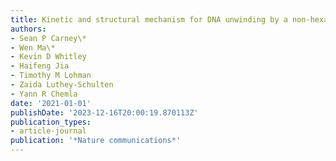 ```yaml
---
title: Kinetic and structural mechanism for DNA unwinding by a non-hexameric helicase
authors:
- Sean P Carney\*
- Wen Ma\*
- Kevin D Whitley
- Haifeng Jia
- Timothy M Lohman
- Zaida Luthey-Schulten
- Yann R Chemla
date: '2021-01-01'
publishDate: '2023-12-16T20:00:19.870113Z'
publication_types:
- article-journal
publication: '*Nature communications*'
---
```

